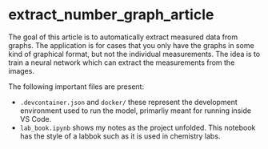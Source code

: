 # extract_number_graph_article

The goal of this article is to automatically extract measured data from graphs. The application is for cases that you only have the graphs in some kind of graphical format, but not the individual measurements. The idea is to train a neural network which can extract the measurements from the images. 

The following important files are present:

- `.devcontainer.json` and `docker/` these represent the development environment used to run the model, primarliy meant for running inside VS Code. 
- `lab_book.ipynb` shows my notes as the project unfolded. This notebook has the style of a labbok such as it is used in chemistry labs. 